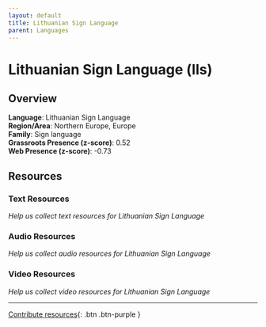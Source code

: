 ```yaml
---
layout: default
title: Lithuanian Sign Language
parent: Languages
---
```


# Lithuanian Sign Language (lls)

## Overview

**Language**: Lithuanian Sign Language  
**Region/Area**: Northern Europe, Europe  
**Family**: Sign language  
**Grassroots Presence (z-score)**: 0.52  
**Web Presence (z-score)**: -0.73  

## Resources

### Text Resources
*Help us collect text resources for Lithuanian Sign Language*

### Audio Resources
*Help us collect audio resources for Lithuanian Sign Language*

### Video Resources
*Help us collect video resources for Lithuanian Sign Language*

---

[Contribute resources](https://forms.office.com/e/1SfLJx3u1r){: .btn .btn-purple }

